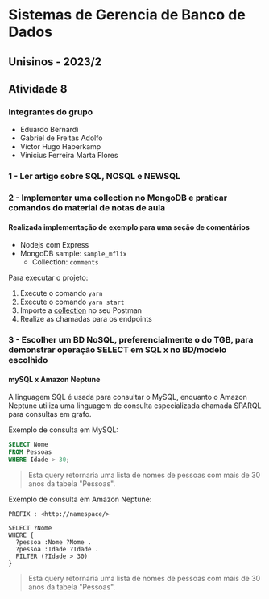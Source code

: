 # Sistemas de Gerencia de Banco de Dados

## Unisinos - 2023/2

## Atividade 8

### Integrantes do grupo

- Eduardo Bernardi
- Gabriel de Freitas Adolfo
- Víctor Hugo Haberkamp
- Vinicius Ferreira Marta Flores

### 1 - Ler artigo sobre SQL, NOSQL e NEWSQL

### 2 - Implementar uma collection no MongoDB e praticar comandos do material de notas de aula

#### Realizada implementação de exemplo para uma seção de comentários

- Nodejs com Express
- MongoDB sample: `sample_mflix`
  - Collection: `comments`

Para executar o projeto:

1. Execute o comando `yarn`
1. Execute o comando `yarn start`
1. Importe a [collection](./collection/SGBD%20-%20Atividade%208.postman_collection.json) no seu Postman
1. Realize as chamadas para os endpoints

### 3 - Escolher um BD NoSQL, preferencialmente o do TGB, para demonstrar operação SELECT em SQL x no BD/modelo escolhido

#### mySQL x Amazon Neptune

A linguagem SQL é usada para consultar o MySQL, enquanto o Amazon Neptune utiliza uma linguagem de consulta especializada chamada SPARQL para consultas em grafo.

Exemplo de consulta em MySQL:

```sql
SELECT Nome
FROM Pessoas
WHERE Idade > 30;
```

> Esta query retornaria uma lista de nomes de pessoas com mais de 30 anos da tabela "Pessoas".

Exemplo de consulta em Amazon Neptune:

```sparql
PREFIX : <http://namespace/> 

SELECT ?Nome
WHERE {
  ?pessoa :Nome ?Nome .
  ?pessoa :Idade ?Idade .
  FILTER (?Idade > 30)
}
```

> Esta query retornaria uma lista de nomes de pessoas com mais de 30 anos da tabela "Pessoas".
